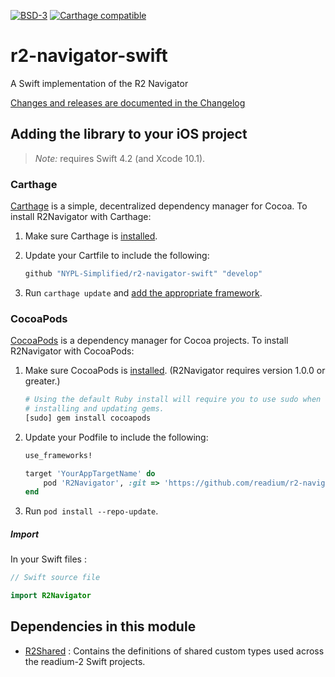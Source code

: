 [![BSD-3](https://img.shields.io/badge/License-BSD--3-brightgreen.svg)](https://opensource.org/licenses/BSD-3-Clause)
[![Carthage compatible](https://img.shields.io/badge/Carthage-compatible-4BC51D.svg?style=flat)](https://github.com/Carthage/Carthage)
# r2-navigator-swift

A Swift implementation of the R2 Navigator

[Changes and releases are documented in the Changelog](CHANGELOG.md)

## Adding the library to your iOS project

> _Note:_ requires Swift 4.2 (and Xcode 10.1).

### Carthage

[Carthage][] is a simple, decentralized dependency manager for Cocoa. To
install R2Navigator with Carthage:

 1. Make sure Carthage is [installed][Carthage Installation].

 2. Update your Cartfile to include the following:

    ```ruby
    github "NYPL-Simplified/r2-navigator-swift" "develop"
    ```

 3. Run `carthage update` and
    [add the appropriate framework][Carthage Usage].


[Carthage]: https://github.com/Carthage/Carthage
[Carthage Installation]: https://github.com/Carthage/Carthage#installing-carthage
[Carthage Usage]: https://github.com/Carthage/Carthage#adding-frameworks-to-an-application


### CocoaPods

[CocoaPods][] is a dependency manager for Cocoa projects. To install
R2Navigator with CocoaPods:

 1. Make sure CocoaPods is [installed][CocoaPods Installation]. (R2Navigator
    requires version 1.0.0 or greater.)

    ```sh
    # Using the default Ruby install will require you to use sudo when
    # installing and updating gems.
    [sudo] gem install cocoapods
    ```

 2. Update your Podfile to include the following:

    ```ruby
    use_frameworks!

    target 'YourAppTargetName' do
        pod 'R2Navigator', :git => 'https://github.com/readium/r2-navigator-swift.git', '~> 1.0.6'
    end
    ```

 3. Run `pod install --repo-update`.

[CocoaPods]: https://cocoapods.org
[CocoaPods Installation]: https://guides.cocoapods.org/using/getting-started.html#getting-started

##### Import

In your Swift files :

```Swift
// Swift source file

import R2Navigator
```

## Dependencies in this module

  - [R2Shared](https://github.com/readium/r2-shared-swift) : Contains the definitions of shared custom types used across the readium-2 Swift projects.
